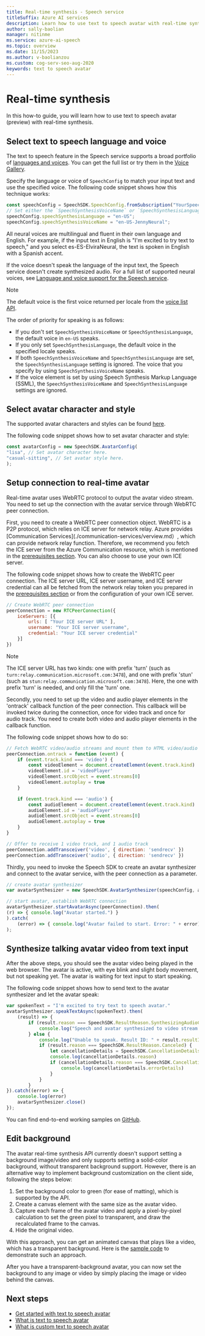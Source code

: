 ```yaml
---
title: Real-time synthesis - Speech service
titleSuffix: Azure AI services
description: Learn how to use text to speech avatar with real-time synthesis.
author: sally-baolian
manager: nitinme
ms.service: azure-ai-speech
ms.topic: overview
ms.date: 11/15/2023
ms.author: v-baolianzou
ms.custom: cog-serv-seo-aug-2020
keywords: text to speech avatar
---
```


# Real-time synthesis

In this how-to guide, you will learn how to use text to speech avatar (preview) with real-time synthesis.

## Select text to speech language and voice

The text to speech feature in the Speech service supports a broad portfolio of [languages and voices](language-support.md?tabs=tts). You can get the full list or try them in the [Voice Gallery](https://speech.microsoft.com/portal/voicegallery).

Specify the language or voice of `SpeechConfig` to match your input text and use the specified voice. The following code snippet shows how this technique works:

```JavaScript
const speechConfig = SpeechSDK.SpeechConfig.fromSubscription("YourSpeechKey", "YourSpeechRegion");
// Set either the `SpeechSynthesisVoiceName` or `SpeechSynthesisLanguage`.
speechConfig.speechSynthesisLanguage = "en-US";
speechConfig.speechSynthesisVoiceName = "en-US-JennyNeural";   
```

All neural voices are multilingual and fluent in their own language and English. For example, if the input text in English is "I'm excited to try text to speech," and you select es-ES-ElviraNeural, the text is spoken in English with a Spanish accent.

If the voice doesn't speak the language of the input text, the Speech service doesn't create synthesized audio. For a full list of supported neural voices, see [Language and voice support for the Speech service](language-support.md?tabs=tts).

> [!NOTE]
>  The default voice is the first voice returned per locale from the [voice list API](rest-text-to-speech.md#get-a-list-of-voices).
> 
>  The order of priority for speaking is as follows:
>    - If you don't set `SpeechSynthesisVoiceName` or `SpeechSynthesisLanguage`, the default voice in `en-US` speaks.
>    - If you only set `SpeechSynthesisLanguage`, the default voice in the specified locale speaks.
>    - If both `SpeechSynthesisVoiceName` and `SpeechSynthesisLanguage` are set, the `SpeechSynthesisLanguage` setting is ignored. The voice that you specify by using `SpeechSynthesisVoiceName` speaks.
 >   - If the voice element is set by using Speech Synthesis Markup Language (SSML), the `SpeechSynthesisVoiceName` and `SpeechSynthesisLanguage` settings are ignored.

## Select avatar character and style

The supported avatar characters and styles can be found [here](what-is-text-to-speech-avatar.md).

The following code snippet shows how to set avatar character and style:

```JavaScript
const avatarConfig = new SpeechSDK.AvatarConfig(
"lisa", // Set avatar character here.
"casual-sitting", // Set avatar style here.
);  
```

## Setup connection to real-time avatar

Real-time avatar uses WebRTC protocol to output the avatar video stream. You need to set up the connection with the avatar service through WebRTC peer connection.

First, you need to create a WebRTC peer connection object. WebRTC is a P2P protocol, which relies on ICE server for network relay. Azure provides [Communication Services](./communication-services/verview.md）, which can provide network relay function. Therefore, we recommend you fetch the ICE server from the Azure Communication resource, which is mentioned in the [prerequisites section](get-started-avatar.md#prerequisites). You can also choose to use your own ICE server.

The following code snippet shows how to create the WebRTC peer connection. The ICE server URL, ICE server username, and ICE server credential can all be fetched from the network relay token you prepared in the [prerequisites section](get-started-avatar.md#prerequisites) or from the configuration of your own ICE server.

```JavaScript
// Create WebRTC peer connection
peerConnection = new RTCPeerConnection({
    iceServers: [{
        urls: [ "Your ICE server URL" ],
        username: "Your ICE server username",
        credential: "Your ICE server credential"
    }]
})
```

> [!NOTE]
>  The ICE server URL has two kinds: one with prefix 'turn' (such as `turn:relay.communication.microsoft.com:3478`), and one with prefix 'stun' (such as `stun:relay.communication.microsoft.com:3478`). Here, the one with prefix 'turn' is needed, and only fill the 'turn' one.

Secondly, you need to set up the video and audio player elements in the 'ontrack' callback function of the peer connection. This callback will be invoked twice during the connection, once for video track and once for audio track. You need to create both video and audio player elements in the callback function.

The following code snippet shows how to do so:

```JavaScript
// Fetch WebRTC video/audio streams and mount them to HTML video/audio player elements
peerConnection.ontrack = function (event) {
    if (event.track.kind === 'video') {
        const videoElement = document.createElement(event.track.kind)
        videoElement.id = 'videoPlayer'
        videoElement.srcObject = event.streams[0]
        videoElement.autoplay = true
    }

    if (event.track.kind === 'audio') {
        const audioElement = document.createElement(event.track.kind)
        audioElement.id = 'audioPlayer'
        audioElement.srcObject = event.streams[0]
        audioElement.autoplay = true
    }
}

// Offer to receive 1 video track, and 1 audio track
peerConnection.addTransceiver('video', { direction: 'sendrecv' })
peerConnection.addTransceiver('audio', { direction: 'sendrecv' })
```

Thirdly, you need to invoke the Speech SDK to create an avatar synthesizer and connect to the avatar service, with the peer connection as a parameter.

```JavaScript
// create avatar synthesizer
var avatarSynthesizer = new SpeechSDK.AvatarSynthesizer(speechConfig, avatarConfig)

// start avatar, establish WebRTC connection
avatarSynthesizer.startAvatarAsync(peerConnection).then(
(r) => { console.log("Avatar started.") }
).catch(
    (error) => { console.log("Avatar failed to start. Error: " + error) }
);
```

## Synthesize talking avatar video from text input

After the above steps, you should see the avatar video being played in the web browser. The avatar is active, with eye blink and slight body movement, but not speaking yet. The avatar is waiting for text input to start speaking.

The following code snippet shows how to send text to the avatar synthesizer and let the avatar speak:

```JavaScript
var spokenText = "I'm excited to try text to speech avatar."
avatarSynthesizer.speakTextAsync(spokenText).then(
    (result) => {
        if (result.reason === SpeechSDK.ResultReason.SynthesizingAudioCompleted) {
            console.log("Speech and avatar synthesized to video stream.")
        } else {
            console.log("Unable to speak. Result ID: " + result.resultId)
            if (result.reason === SpeechSDK.ResultReason.Canceled) {
                let cancellationDetails = SpeechSDK.CancellationDetails.fromResult(result)
                console.log(cancellationDetails.reason)
                if (cancellationDetails.reason === SpeechSDK.CancellationReason.Error) {
                    console.log(cancellationDetails.errorDetails)
                }
            }
        }
}).catch((error) => {
    console.log(error)
    avatarSynthesizer.close()
});
```

You can find end-to-end working samples on [GitHub](https://github.com/Azure-Samples/cognitive-services-speech-sdk/tree/master/samples/js/browser/avatar).

## Edit background

The avatar real-time synthesis API currently doesn't support setting a background image/video and only supports setting a solid-color background, without transparent background support. However, there is an alternative way to implement background customization on the client side, following the steps below:

1. Set the background color to green (for ease of matting), which is supported by the API.
1. Create a canvas element with the same size as the avatar video.
1. Capture each frame of the avatar video and apply a pixel-by-pixel calculation to set the green pixel to transparent, and draw the recalculated frame to the canvas.
1. Hide the original video.

With this approach, you can get an animated canvas that plays like a video, which has a transparent background. Here is the [sample code](https://github.com/Azure-Samples/cognitive-services-speech-sdk/blob/master/samples/js/browser/avatar/js/basic.js#L108) to demonstrate such an approach.

After you have a transparent-background avatar, you can now set the background to any image or video by simply placing the image or video behind the canvas.

## Next steps

* [Get started with text to speech avatar](get-started-avatar.md)
* [What is text to speech avatar](what-is-text-to-speech-avatar.md)
* [What is custom text to speech avatar](what-is-custom-tts-avatar.md)
